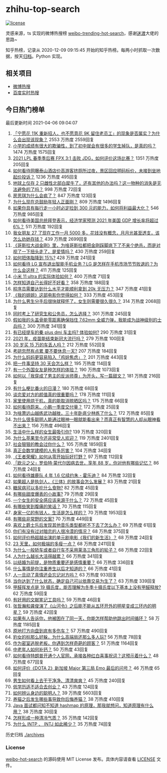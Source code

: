 # zhihu-top-search

[![license](https://img.shields.io/github/license/Arrackisarookie/zhihu-top-search)](https://github.com/Arrackisarookie/zhihu-top-search/blob/master/LICENSE)

灵感来源，ts 实现的微博热搜榜 [weibo-trending-hot-search](https://github.com/justjavac/weibo-trending-hot-search)，感谢[迷渡](https://github.com/justjavac)大佬的思路~

知乎热榜，记录从 2020-12-09 09:15:45 开始的知乎热榜。每两小时抓取一次数据，按天[归档](./archives)。Python 实现。

## 相关项目
+ [微博热搜](https://github.com/Arrackisarookie/weibo-hot-search)
+ [百度实时热搜](https://github.com/Arrackisarookie/baidu-hot-search)

## 今日热门榜单

<!-- Rank Begin -->

最后更新时间 2021-04-06 09:04:07

1. [「宁愿花 11K 重新招人，也不愿意花 9K 留住老员工」的现象是否属实？为什么会出现该现象？](https://www.zhihu.com/question/63878469) 2553 万热度 2559回复
1. [小学的成绩有很大的欺骗性，到了初中就会有很多的学生掉队，是真的吗？](https://www.zhihu.com/question/433616847) 1474 万热度 1575回复
1. [2021 LPL 春季季后赛 FPX 3:1 击败 JDG，如何评价这场比赛？](https://www.zhihu.com/question/453032259) 1351 万热度 205回复
1. [如何看待网曝泰山酒店价高游客挤厕所过夜，景区回应明码标价，未接到坐地起价投诉？](https://www.zhihu.com/question/452920549) 1236 万热度 495回复
1. [地球上仅存 2 只雌性北部白犀牛了，还有其他的办法吗？这一物种的消失是无法避免的了吗？](https://www.zhihu.com/question/452987608) 998 万热度 72回复
1. [房思琪为什么会疯了？](https://www.zhihu.com/question/345391080) 847 万热度 123回复
1. [为什么现在总鼓励年轻人正面刚？](https://www.zhihu.com/question/440608876) 809 万热度 1496回复
1. [如果你具有每行走一小时必定捡到 300 元的能力，如何将利益最大化？](https://www.zhihu.com/question/439876862) 546 万热度 985回复
1. [如何看待美国总统拜登表示，经济学家预测 2021 年美国 GDP 增长率将超过 6%？](https://www.zhihu.com/question/451302635) 511 万热度 192回复
1. [我女朋友 27 了现在工作一月 5000 多，花钱没有概念，月月光甚至透支，该怎么劝她存钱？](https://www.zhihu.com/question/428842571) 439 万热度 2699回复
1. [《哥斯拉大战金刚》里，为啥哥斯拉都把金刚踩脚底下了不来个绝杀，而是对视了一下扭头走了，是爱情吗？](https://www.zhihu.com/question/451605997) 430 万热度 259回复
1. [如何把体脂降到 15%?](https://www.zhihu.com/question/361928955) 428 万热度 241回复
1. [如何看待 LG 宣布退出智能手机业务？LG 是怎样在手机市场节节败退的？为什么会这样？](https://www.zhihu.com/question/452990678) 411 万热度 125回复
1. [小米 11 ultra 的实际体验如何？](https://www.zhihu.com/question/452077572) 400 万热度 71回复
1. [怎样知道自己长得好不好看？](https://www.zhihu.com/question/27471809) 358 万热度 188回复
1. [程序员需要达到什么水平才能顺利拿到 20k 无压力？](https://www.zhihu.com/question/47597895) 347 万热度 41回复
1. [《我的姐姐》这部电影你觉得如何？](https://www.zhihu.com/question/450067672) 333 万热度 453回复
1. [为什么男生分手后很快就释怀了，女生则需要很久很久？](https://www.zhihu.com/question/432503865) 314 万热度 2068回复
1. [同时考上了研究生和公务员，怎么选择？](https://www.zhihu.com/question/452303549) 301 万热度 245回复
1. [假如我的头盖骨能零距离确保挡住 7.62mm 全威力弹，我能成为战神级别的士兵吗？](https://www.zhihu.com/question/444459120) 300 万热度 341回复
1. [有已经提车的秦 plus dmi 车主吗? 体验如何?](https://www.zhihu.com/question/449778341) 290 万热度 31回复
1. [2021 年，疫苗能结束新冠大流行吗？](https://www.zhihu.com/question/436868073) 279 万热度 100回复
1. [30 岁买 15 万的车丢人吗？](https://www.zhihu.com/question/448373896) 212 万热度 552回复
1. [考研忽然有点累 要不要休息一天?](https://www.zhihu.com/question/449949480) 207 万热度 184回复
1. [为什么妈妈更容易陷入「鸡娃焦虑」？](https://www.zhihu.com/question/451871565) 201 万热度 443回复
1. [把一件事坚持 30 天会怎么样？](https://www.zhihu.com/question/445399418) 195 万热度 114回复
1. [有一个外国女友是种怎样的体验？](https://www.zhihu.com/question/27428976) 190 万热度 1073回复
1. [如何以「我穿成了男主的反派师尊」为开头，写一篇甜文？](https://www.zhihu.com/question/433065335) 181 万热度 216回复
1. [有什么梗比番火的日漫？](https://www.zhihu.com/question/451808133) 180 万热度 68回复
1. [谈恋爱对方的颜值真的很重要吗？](https://www.zhihu.com/question/317503761) 178 万热度 111回复
1. [家里使用烘干机，真的能取消晾晒区吗？](https://www.zhihu.com/question/450607143) 175 万热度 66回复
1. [如何看待蔚来、小鹏一季度交付量？](https://www.zhihu.com/question/452399350) 172 万热度 25回复
1. [为啥萧远山越练武功越挫，三十年卧底少林练了什么？](https://www.zhihu.com/question/31877611) 172 万热度 85回复
1. [为什么很多聪明人能通过眼神一眼就能看出来？而真正有智慧的人却从眼神看不出来？](https://www.zhihu.com/question/55333539) 156 万热度 496回复
1. [生活中什么样的女生最吸引你?](https://www.zhihu.com/question/444452485) 139 万热度 320回复
1. [为什么苹果至今还非常受人欢迎？](https://www.zhihu.com/question/408161363) 119 万热度 2401回复
1. [社会狠狠的教会过你什么？](https://www.zhihu.com/question/431538148) 105 万热度 1859回复
1. [真正会数学建模的人有多厉害？](https://www.zhihu.com/question/35586846) 104 万热度 34回复
1. [《王者荣耀》如何从零开始玩好打野？](https://www.zhihu.com/question/311865436) 97 万热度 112回复
1. [「欧元之父」罗伯特·蒙代尔因病去世，享年 88 岁，你对他有哪些记忆？](https://www.zhihu.com/question/452973735) 86 万热度 24回复
1. [如何看待雄鹿队 4 年 1.6 亿续约朱 - 霍乐迪？](https://www.zhihu.com/question/452983396) 84 万热度 32回复
1. [如果超人是执剑人，《三体》的故事会怎么发展？](https://www.zhihu.com/question/452625242) 83 万热度 21回复
1. [糖尿病可以多吃什么食物?](https://www.zhihu.com/question/362031729) 82 万热度 45回复
1. [有哪些甜度爆表的小故事?](https://www.zhihu.com/question/375026587) 79 万热度 29回复
1. [一个女生的安全感应该来源于什么？](https://www.zhihu.com/question/24484843) 72 万热度 45回复
1. [有哪些笑到腹痛的笑话？](https://www.zhihu.com/question/299386860) 70 万热度 115回复
1. [身家一亿的有钱人，生活是怎么样的？](https://www.zhihu.com/question/356286926) 70 万热度 1953回复
1. [有哪些非常野的文案?](https://www.zhihu.com/question/440236283) 70 万热度 449回复
1. [喜欢上爵士乐后发现其他音乐类型都听不下去了怎么办？](https://www.zhihu.com/question/46930311) 69 万热度 61回复
1. [你们有没有过对暗恋的人很冷漠的情况？](https://www.zhihu.com/question/450314231) 68 万热度 375回复
1. [如何评价杨超越出演的单元剧电影《我们的新生活》？](https://www.zhihu.com/question/452669759) 68 万热度 24回复
1. [23 天里，如何极端的多瘦一点？](https://www.zhihu.com/question/286276200) 68 万热度 2411回复
1. [为什么一般轿车或者自行车不采用莱洛三角形的轮子？](https://www.zhihu.com/question/21804026) 68 万热度 22回复
1. [人为什么越长大活得越累？](https://www.zhihu.com/question/446778429) 66 万热度 341回复
1. [以结婚为前提，是物质重要还是感情重要？](https://www.zhihu.com/question/450592072) 66 万热度 336回复
1. [什么事情是你注重养生以后才知道的？](https://www.zhihu.com/question/451372641) 66 万热度 41回复
1. [人一旦动了真情还会忘记对方吗？](https://www.zhihu.com/question/442698568) 63 万热度 933回复
1. [当你达到了什么状态，确定自己可以依靠交易为生了？](https://www.zhihu.com/question/37277499) 63 万热度 339回复
1. [甲醛挥发点是 19 摄氏度，能否理解为冬季十摄氏度以下基本上没有甲醛释放?](https://www.zhihu.com/question/428094860) 62 万热度 59回复
1. [有好用的文献笔记工具吗？](https://www.zhihu.com/question/21151769) 59 万热度 46回复
1. [张哲瀚和龚俊演了《山河令》之后能不能从五环开外的明星变成三环内的明星？](https://www.zhihu.com/question/447753139) 59 万热度 42回复
1. [如果有人告诉你，他被困在了同一天，你能怎样帮助他跳出时间循环？](https://www.zhihu.com/question/49813569) 58 万热度 1185回复
1. [原地打方向盘到底有多伤车？](https://www.zhihu.com/question/354665595) 57 万热度 490回复
1. [豹女的标那么好躲，为什么高端局还那么多人玩?](https://www.zhihu.com/question/451881236) 56 万热度 78回复
1. [作为密室逃脱老板，你遇到怎样奇葩的顾客？](https://www.zhihu.com/question/311582112) 51 万热度 1164回复
1. [中老年人如何补钙？](https://www.zhihu.com/question/24061487) 50 万热度 43回复
1. [如何看待特朗普开通个人官网，承接各种红白喜事祝词？这预示着什么？](https://www.zhihu.com/question/452171246) 48 万热度 677回复
1. [如何评价《DOTA 2》新加坡 Major 第三局 Emo 最后的问号？](https://www.zhihu.com/question/452961546) 46 万热度 65回复
1. [男生如何看上去干干净净、清清爽爽？](https://www.zhihu.com/question/60449658) 45 万热度 240回复
1. [低学历适不适合去创业？](https://www.zhihu.com/question/452538304) 43 万热度 124回复
1. [如何辨认身边的聪明人？](https://www.zhihu.com/question/28484672) 39 万热度 5603回复
1. [养猫之后发生哪些事导致你后悔养猫？](https://www.zhihu.com/question/299176886) 38 万热度 410回复
1. [Java 面试都问知不知道 hashmap 的原理，那我就想问，知道原理有什么用？](https://www.zhihu.com/question/67876615) 38 万热度 30回复
1. [怎样形成一种清冷气质？](https://www.zhihu.com/question/446855234) 35 万热度 142回复
1. [为什么 INTP 、 INTJ 如此稀少？](https://www.zhihu.com/question/357147669) 35 万热度 74回复
<!-- Rank End -->

历史归档 [./archives](./archives)

### License

[weibo-hot-search](https://github.com/Arrackisarookie/zhihu-top-search) 的源码使用 MIT License 发布。具体内容请查看 [LICENSE](./LICENSE) 文件。
